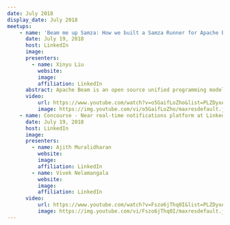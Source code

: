 ```yaml
---
date: July 2018
display_date: July 2018
meetups:
    - name: 'Beam me up Samza: How we built a Samza Runner for Apache Beam'
      date: July 19, 2018
      host: LinkedIn
      image: 
      presenters:
        - name: Xinyu Liu
          website: 
          image:
          affiliation: LinkedIn
      abstract: Apache Beam is an open source unified programming model to define and execute data processing pipelines
      video:
          url: https://www.youtube.com/watch?v=o5GaifLoZho&list=PLZDyxA22zzGx34wdHESUux2_V1qfkQ8zx&index=44&t=0s
          image: https://img.youtube.com/vi/o5GaifLoZho/maxresdefault.jpg
    - name: Concourse - Near real-time notifications platform at LinkedIn
      date: July 19, 2018
      host: LinkedIn
      image: 
      presenters:
        - name: Ajith Muralidharan
          website: 
          image:
          affiliation: LinkedIn
        - name: Vivek Nelamangala
          website:
          image: 
          affiliation: LinkedIn
      video:
          url: https://www.youtube.com/watch?v=Fszo6jThq0I&list=PLZDyxA22zzGx34wdHESUux2_V1qfkQ8zx&index=2&t=0s
          image: https://img.youtube.com/vi/Fszo6jThq0I/maxresdefault.jpg
---
```

<!--
   Licensed to the Apache Software Foundation (ASF) under one or more
   contributor license agreements.  See the NOTICE file distributed with
   this work for additional information regarding copyright ownership.
   The ASF licenses this file to You under the Apache License, Version 2.0
   (the "License"); you may not use this file except in compliance with
   the License.  You may obtain a copy of the License at

       http://www.apache.org/licenses/LICENSE-2.0

   Unless required by applicable law or agreed to in writing, software
   distributed under the License is distributed on an "AS IS" BASIS,
   WITHOUT WARRANTIES OR CONDITIONS OF ANY KIND, either express or implied.
   See the License for the specific language governing permissions and
   limitations under the License.
-->